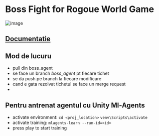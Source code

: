 # Boss Fight for Rogoue World Game

![image](https://user-images.githubusercontent.com/61518083/151599994-fd5be76b-6a78-47cf-9d24-d065663db73a.png)

## [Documentatie ](https://docs.google.com/document/d/1fTSAD2opOUbuOsiMe2lQh4P3cr1I8Pz5_eJTypctPNc/edit#)

## Mod de lucuru
- pull din boss_agent
- se face un branch *boss_agent* pt fiecare tichet
- se da push pe branch la fiecare modificare
- cand e gata rezolvat tichetul se face un merge request
- 
## Pentru antrenat agentul cu Unity Ml-Agents
- activate environment: `cd <proj_location>` 
                         `venv\Scripts\activate`
- activate training: `mlagents-learn --run-id=<id>`
- press play to start training

